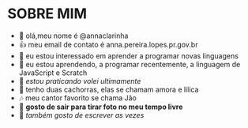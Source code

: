# SOBRE MIM
- 👋 olá,meu nome é @annaclarinha
- :+1: meu email de contato é anna.pereira.lopes.pr.gov.br
- 🌱 eu estou interessado em aprender a programar novas linguagens
- 💞️ eu estou aprendendo, a programar recentemente, a linguagem de JavaScript e Scratch
- :volleyball: *estou praticando volei ultimamente*
- :dog: tenho duas cachorras, elas se chamam amora e lilica
- :notes: meu cantor favorito se chama Jão
- :camera_flash: **gosto de sair para tirar foto no meu tempo livre**
- :open_book: *também gosto de escrever as vezes*
<!---
annaclarinha/annaclarinha is a ✨ special ✨ repository because its `README.md` (this file) appears on your GitHub profile.
You can click the Preview link to take a look at your changes.
--->
